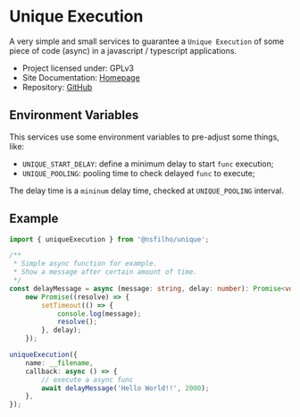# Unique Execution

A very simple and small services to guarantee a `Unique Execution` of some piece of code (async) in
a javascript / typescript applications.

-   Project licensed under: GPLv3
-   Site Documentation: [Homepage](https://nsfilho.github.io/uniqueExecution/index.html)
-   Repository: [GitHub](https://github.com/nsfilho/uniqueExecution.git)

## Environment Variables

This services use some environment variables to pre-adjust some things, like:

-   `UNIQUE_START_DELAY`: define a minimum delay to start `func` execution;
-   `UNIQUE_POOLING`: pooling time to check delayed `func` to execute;

The delay time is a `mininum` delay time, checked at `UNIQUE_POOLING` interval.

## Example

```ts
import { uniqueExecution } from '@nsfilho/unique';

/**
 * Simple async function for example.
 * Show a message after certain amount of time.
 */
const delayMessage = async (message: string, delay: number): Promise<void> =>
    new Promise((resolve) => {
        setTimeout(() => {
            console.log(message);
            resolve();
        }, delay);
    });

uniqueExecution({
    name: __filename,
    callback: async () => {
        // execute a async func
        await delayMessage('Hello World!!', 2000);
    },
});
```
